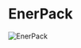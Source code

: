 # EnerPack

![EnerPack](https://scontent-mia3-1.xx.fbcdn.net/v/t1.0-9/18425356_257725771363302_3613938886473892881_n.png?_nc_cat=107&_nc_ht=scontent-mia3-1.xx&oh=0a3982414891065b01218dda77561c70&oe=5CFEC218)
